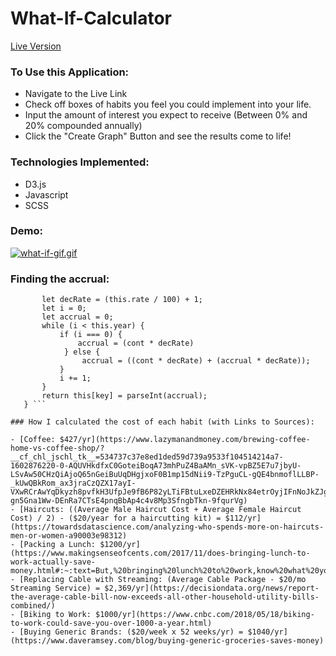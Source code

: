 # What-If-Calculator

[Live Version](https://johnhcody.github.io/What-If-Calculator/)

### To Use this Application:

 - Navigate to the Live Link
 - Check off boxes of habits you feel you could implement into your life.
 - Input the amount of interest you expect to receive (Between 0% and 20% compounded annually)
 - Click the "Create Graph" Button and see the results come to life!
 
### Technologies Implemented:

 - D3.js
 - Javascript
 - SCSS
 
 
 ### Demo:
 
 [![what-if-gif.gif](https://i.postimg.cc/x1Wkd63P/what-if-gif.gif)](https://postimg.cc/NKkGJ7Vy)
 
 
  
### Finding the accrual:
 
 
 ``` findAccrual(key, cont) {
        let decRate = (this.rate / 100) + 1;
        let i = 0;
        let accrual = 0;
        while (i < this.year) {
            if (i === 0) {
                accrual = (cont * decRate)
             } else {
                 accrual = ((cont * decRate) + (accrual * decRate));
            }
            i += 1;
        }
        return this[key] = parseInt(accrual);
    } ```
    
### How I calculated the cost of each habit (with Links to Sources):  

- [Coffee: $427/yr](https://www.lazymanandmoney.com/brewing-coffee-home-vs-coffee-shop/?__cf_chl_jschl_tk__=534737c37e8ed1ded59d739a9533f104514214a7-1602876220-0-AQUVHkdfxC0GoteiBoqA73mhPuZ4BaAMn_sVK-vpBZ5E7u7jbyU-LSvAw50CHzQiAjoQ65nGeiBuUqDHgjxoF0B1mp15dNii9-TzPguCL-gQE4bnmoflLLBP-_kUwQBkRom_ax3jraCzQZX17ayI-VXwRCrAwYqDkyzh8pvfkH3UfpJe9fB6P82yLTiFBtuLxeDZEHRkNx84etrOyjIFnNoJkZJgw2_TSGYWXLPxlBE4tfuMscYKSuz8zLiezCvDtqipciGkbjGKT_rgPzQYUt3sh61DblmyWayzdnmGwws6kGcI0QuERaDc0DMjLMvoh9NWy5dbwgaZb-gn5Gna1Ww-DEnRa7CTsE4pnqBbAp4c4v8Mp3SfngbTkn-9fqurVg)
- [Haircuts: ((Average Male Haircut Cost + Average Female Haircut Cost) / 2) - ($20/year for a haircutting kit) = $112/yr](https://towardsdatascience.com/analyzing-who-spends-more-on-haircuts-men-or-women-a90003e98312)
- [Packing a Lunch: $1200/yr](https://www.makingsenseofcents.com/2017/11/does-bringing-lunch-to-work-actually-save-money.html#:~:text=But,%20bringing%20lunch%20to%20work,know%20what%20you%20are%20doing.&text=Just%20like%20the%20cost%20of,of%20bringing%20it%20from%20home.) 
- [Replacing Cable with Streaming: (Average Cable Package - $20/mo Streaming Service) = $2,369/yr](https://decisiondata.org/news/report-the-average-cable-bill-now-exceeds-all-other-household-utility-bills-combined/)
- [Biking to Work: $1000/yr](https://www.cnbc.com/2018/05/18/biking-to-work-could-save-you-over-1000-a-year.html)
- [Buying Generic Brands: ($20/week x 52 weeks/yr) = $1040/yr](https://www.daveramsey.com/blog/buying-generic-groceries-saves-money)



 

